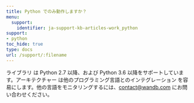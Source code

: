 ```yaml
---
title: Python でのみ動作しますか？
menu:
  support:
    identifier: ja-support-kb-articles-work_python
support:
- python
toc_hide: true
type: docs
url: /support/:filename
---
```


ライブラリ は Python 2.7 以降、および Python 3.6 以降をサポートしています。アーキテクチャー は他のプログラミング言語とのインテグレーション を容易にします。他の言語をモニタリングするには、[contact@wandb.com](mailto:contact@wandb.com) にお問い合わせください。